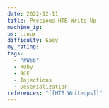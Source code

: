 ```yaml
---
date: 2022-12-11
title: Precious HTB Write-Up
machine_ip: 
os: Linux
difficulty: Easy
my_rating: 
tags:
  - "#Web"
  - Ruby
  - RCE
  - Injections
  - Deserialization
references: "[[HTB Writeups]]"
---
```

